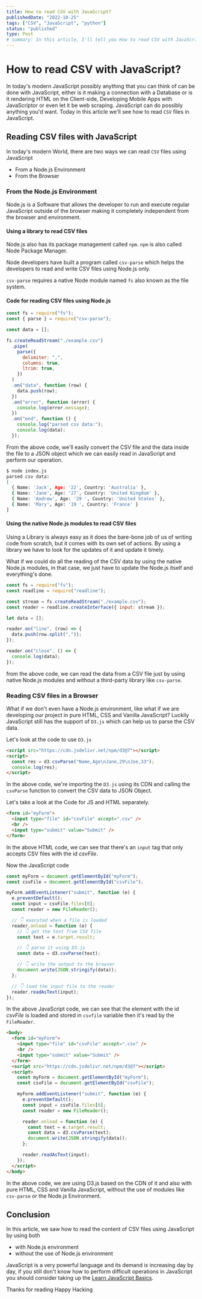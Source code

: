 ```yaml
---
title: How to read CSV with JavaScript?
publishedDate: "2022-10-25"
tags: ["CSV", "JavaScript", "python"]
status: "published"
type: Post
# summary: In this article, I'll tell you How to read CSV with JavaScript?
---
```


# How to read CSV with JavaScript?

In today's modern JavaScript possibly anything that you can think of can be done with JavaScript, either is it making a connection with a Database or is it rendering HTML on the Client-side, Developing Mobile Apps with JavaScriptor or even let it be web scraping. JavaScript can do possibly anything you'd want. Today in this article we'll see how to read `CSV` files in JavaScript.

## Reading CSV files with JavaScript

In today's modern World, there are two ways we can read `CSV` files using JavaScript

- From a Node.js Environment
- From the Browser

### From the Node.js Environment

Node.js is a Software that allows the developer to run and execute regular JavaScript outside of the browser making it completely independent from the browser and environment.

#### Using a library to read CSV files

Node.js also has its package management called `npm`. `npm` is also called Node Package Manager.

Node developers have built a program called `csv-parse` which helps the developers to read and write CSV files using Node.js only.

`csv-parse` requires a native Node module named `fs` also known as the file system.

#### Code for reading CSV files using Node.js

```js
const fs = require("fs");
const { parse } = require("csv-parse");

const data = [];

fs.createReadStream("./example.csv")
  .pipe(
    parse({
      delimiter: ",",
      columns: true,
      ltrim: true,
    })
  )
  .on("data", function (row) {
    data.push(row);
  })
  .on("error", function (error) {
    console.log(error.message);
  })
  .on("end", function () {
    console.log("parsed csv data:");
    console.log(data);
  });
```

From the above code, we'll easily convert the CSV file and the data inside the file to a JSON object which we can easily read in JavaScript and perform our operation.

```bash
$ node index.js
parsed csv data:
[
  { Name: 'Jack', Age: '22', Country: 'Australia' },
  { Name: 'Jane', Age: '27', Country: 'United Kingdom' },
  { Name: 'Andrew', Age: '29 ', Country: 'United States' },
  { Name: 'Mary', Age: '19 ', Country: 'France' }
]
```

#### Using the native Node.js modules to read CSV files

Using a Library is always easy as it does the bare-bone job of us of writing code from scratch, but it comes with its own set of actions. By using a library we have to look for the updates of it and update it timely.

What if we could do all the reading of the CSV data by using the native Node.js modules, in that case, we just have to update the Node.js itself and everything's done.

```js
const fs = require("fs");
const readline = require("readline");

const stream = fs.createReadStream("./example.csv");
const reader = readline.createInterface({ input: stream });

let data = [];

reader.on("line", (row) => {
  data.push(row.split(","));
});

reader.on("close", () => {
  console.log(data);
});
```

from the above code, we can read the data from a CSV file just by using native Node.js modules and without a third-party library like `csv-parse`.

### Reading CSV files in a Browser

What if we don't even have a Node.js environment, like what if we are developing our project in pure HTML, CSS and Vanilla JavaScript? Luckily JavaScript still has the support of `D3.js` which can help us to parse the CSV data.

Let's look at the code to use `D3.js`

```html
<script src="https://cdn.jsdelivr.net/npm/d3@7"></script>
<script>
  const res = d3.csvParse("Name,Age\nJane,29\nJoe,33");
  console.log(res);
</script>
```

In the above code, we're importing the `D3.js` using its CDN and calling the `csvParse` function to convert the CSV data to JSON Object.

Let's take a look at the Code for JS and HTML separately.

```html
<form id="myForm">
  <input type="file" id="csvFile" accept=".csv" />
  <br />
  <input type="submit" value="Submit" />
</form>
```

In the above HTML code, we can see that there's an `input` tag that only accepts CSV files with the id _csvFile_.

Now the JavaScript code

```js
const myForm = document.getElementById("myForm");
const csvFile = document.getElementById("csvFile");

myForm.addEventListener("submit", function (e) {
  e.preventDefault();
  const input = csvFile.files[0];
  const reader = new FileReader();

  // 👇 executed when a file is loaded
  reader.onload = function (e) {
    // 👇 get the text from CSV file
    const text = e.target.result;

    // 👇 parse it using D3.js
    const data = d3.csvParse(text);

    // 👇 write the output to the browser
    document.write(JSON.stringify(data));
  };

  // 👇 load the input file to the reader
  reader.readAsText(input);
});
```

In the above JavaScript code, we can see that the element with the id _csvFile_ is loaded and stored in `csvfile` variable then it's read by the `FileReader`.

```html
<body>
  <form id="myForm">
    <input type="file" id="csvFile" accept=".csv" />
    <br />
    <input type="submit" value="Submit" />
  </form>
  <script src="https://cdn.jsdelivr.net/npm/d3@7"></script>
  <script>
    const myForm = document.getElementById("myForm");
    const csvFile = document.getElementById("csvFile");

    myForm.addEventListener("submit", function (e) {
      e.preventDefault();
      const input = csvFile.files[0];
      const reader = new FileReader();

      reader.onload = function (e) {
        const text = e.target.result;
        const data = d3.csvParse(text);
        document.write(JSON.stringify(data));
      };

      reader.readAsText(input);
    });
  </script>
</body>
```

In the above code, we are using D3.js based on the CDN of it and also with pure HTML, CSS and Vanilla JavaScript, without the use of modules like `csv-parse` or the Node.js Environment.

## Conclusion

In this article, we saw how to read the content of CSV files using JavaScript by using both

- with Node.js environment
- without the use of Node.js environment

JavaScript is a very powerful language and its demand is increasing day by day, if you still don't know how to perform difficult operations in JavaScript you should consider taking up the [Learn JavaScript Basics](https://codedamn.com/learn/javascript-basics).

Thanks for reading
Happy Hacking
